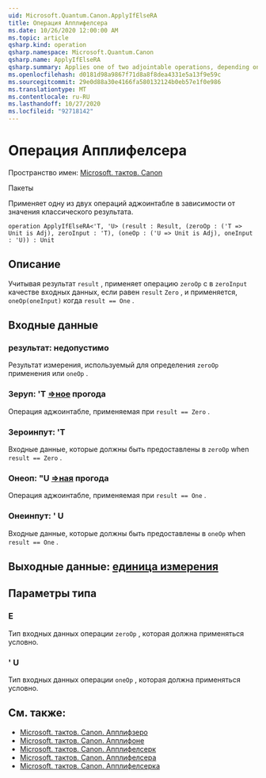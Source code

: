 ```yaml
---
uid: Microsoft.Quantum.Canon.ApplyIfElseRA
title: Операция Апплифелсера
ms.date: 10/26/2020 12:00:00 AM
ms.topic: article
qsharp.kind: operation
qsharp.namespace: Microsoft.Quantum.Canon
qsharp.name: ApplyIfElseRA
qsharp.summary: Applies one of two adjointable operations, depending on the value of a classical result.
ms.openlocfilehash: d0181d98a9867f71d8a8f8dea4331e5a13f9e59c
ms.sourcegitcommit: 29e0d88a30e4166fa580132124b0eb57e1f0e986
ms.translationtype: MT
ms.contentlocale: ru-RU
ms.lasthandoff: 10/27/2020
ms.locfileid: "92718142"
---
```

# <a name="applyifelsera-operation"></a>Операция Апплифелсера

Пространство имен: [Microsoft. тактов. Canon](xref:Microsoft.Quantum.Canon)

Пакеты [](https://nuget.org/packages/)


Применяет одну из двух операций аджоинтабле в зависимости от значения классического результата.

```qsharp
operation ApplyIfElseRA<'T, 'U> (result : Result, (zeroOp : ('T => Unit is Adj), zeroInput : 'T), (oneOp : ('U => Unit is Adj), oneInput : 'U)) : Unit
```


## <a name="description"></a>Описание

Учитывая результат `result` , применяет операцию `zeroOp` с в `zeroInput` качестве входных данных, если равен `result` `Zero` , и применяется, `oneOp(oneInput)` когда `result == One` .

## <a name="input"></a>Входные данные

### <a name="result--__invalidresult__"></a>результат: __недопустимо <Result>__

Результат измерения, используемый для определения `zeroOp` применения или `oneOp` .


### <a name="zeroop--t--unit-adj"></a>Зеруп: 'T [=>ное](xref:microsoft.quantum.lang-ref.unit) прогода

Операция аджоинтабле, применяемая при `result == Zero` .


### <a name="zeroinput--t"></a>Зероинпут: 'T

Входные данные, которые должны быть предоставлены в `zeroOp` when `result == Zero` .


### <a name="oneop--u--unit-adj"></a>Онеоп: "U [=>ная](xref:microsoft.quantum.lang-ref.unit) прогода

Операция аджоинтабле, применяемая при `result == One` .


### <a name="oneinput--u"></a>Онеинпут: ' U

Входные данные, которые должны быть предоставлены в `oneOp` when `result == One` .



## <a name="output--unit"></a>Выходные данные: [единица измерения](xref:microsoft.quantum.lang-ref.unit)



## <a name="type-parameters"></a>Параметры типа

### <a name="t"></a>Е

Тип входных данных операции `zeroOp` , которая должна применяться условно.
### <a name="u"></a>' U

Тип входных данных операции `oneOp` , которая должна применяться условно.

## <a name="see-also"></a>См. также:

- [Microsoft. тактов. Canon. Апплифзеро](xref:Microsoft.Quantum.Canon.ApplyIfZero)
- [Microsoft. тактов. Canon. Апплифоне](xref:Microsoft.Quantum.Canon.ApplyIfOne)
- [Microsoft. тактов. Canon. Апплифелсерк](xref:Microsoft.Quantum.Canon.ApplyIfElseRC)
- [Microsoft. тактов. Canon. Апплифелсера](xref:Microsoft.Quantum.Canon.ApplyIfElseRA)
- [Microsoft. тактов. Canon. Апплифелсерка](xref:Microsoft.Quantum.Canon.ApplyIfElseRCA)